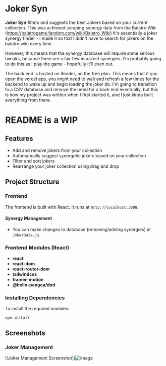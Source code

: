 # Joker Syn
**Joker Syn** filters and suggests the best Jokers based on your current collection. This was achieved scraping synergy data from the Balatro Wiki (https://balatrogame.fandom.com/wiki/Balatro_Wiki)
It's essentially a joker synergy finder - I made it so that I didn't have to search for jokers on the balatro wiki every time.

However, this means that the synergy database will require some serious tweaks, because there are a fair few incorrect synergies. I'm probably going to do this as I play the game - hopefully it'll even out.

The back end is hosted on Render, on the free plan. This means that if you open the vercel app, you might need to wait and refresh a few times for the backend to wake up and begin loading the joker db. I'm going to transition to a CSV database and remove the need for a back end eventually, but this is how my project was written when I first started it, and I just kinda built everything from there.

# README is a WIP 

## Features
- Add and remove jokers from your collection
- Automatically suggest synergetic jokers based on your collection
- Filter and sort jokers
- Rearrange your joker collection using drag and drop

## Project Structure

### Frontend
The frontend is built with React. It runs at `http://localhost:3000`.

#### Synergy Management
- You can make changes to database (removing/adding synergies) at `JokerData.js`. 

### Frontend Modules (React)
- **react**
- **react-dom**
- **react-router-dom**
- **tailwindcss**
- **framer-motion**
- **@hello-pangea/dnd**

### Installing Dependencies
To install the required modules:

`npm install`

## Screenshots
### Joker Management
![Joker Management Screenshot](![image](https://github.com/user-attachments/assets/06be36a5-2e25-4e69-a56d-211bc9511fd5)

